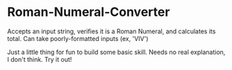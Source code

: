 # Roman-Numeral-Converter
Accepts an input string, verifies it is a Roman Numeral, and calculates its total. Can take poorly-formatted inputs (ex, 'VIV')

Just a little thing for fun to build some basic skill. Needs no real explanation, I don't think. Try it out!
